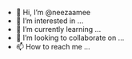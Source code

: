 - 👋 Hi, I’m @neezaamee
- 👀 I’m interested in ...
- 🌱 I’m currently learning ...
- 💞️ I’m looking to collaborate on ...
- 📫 How to reach me ...

<!---
neezaamee/neezaamee is a ✨ special ✨ repository because its `README.md` (this file) appears on your GitHub profile.
You can click the Preview link to take a look at your changes.
--->

